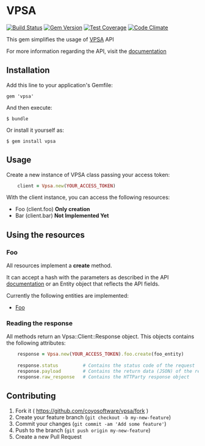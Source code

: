 # VPSA

[![Build Status](https://travis-ci.org/coyosoftware/vpsa.svg?branch=master)](https://travis-ci.org/coyosoftware/vpsa) [![Gem Version](https://badge.fury.io/rb/vpsa.svg)](http://badge.fury.io/rb/vpsa) [![Test Coverage](https://codeclimate.com/github/coyosoftware/vpsa/badges/coverage.svg)](https://codeclimate.com/github/coyosoftware/vpsa) [![Code Climate](https://codeclimate.com/github/coyosoftware/vpsa/badges/gpa.svg)](https://codeclimate.com/github/coyosoftware/vpsa)

This gem simplifies the usage of [VPSA](http://www.vpsa.com.br/) API

For more information regarding the API, visit the [documentation]

## Installation

Add this line to your application's Gemfile:

    gem 'vpsa'

And then execute:

    $ bundle

Or install it yourself as:

    $ gem install vpsa

## Usage

Create a new instance of VPSA class passing your access token:

```ruby
	client = Vpsa.new(YOUR_ACCESS_TOKEN)
```	

With the client instance, you can access the following resources:

* Foo (client.foo) **Only creation**
* Bar (client.bar) **Not Implemented Yet**

## Using the resources
### Foo
All resources implement a **create** method.

It can accept a hash with the parameters as described in the API [documentation] or an Entity object that reflects the API fields.

Currently the following entities are implemented:

* [Foo](lib/vpsa/entity/foo.rb)

### Reading the response
All methods return an Vpsa::Client::Response object. This objects contains the following attributes:

```ruby
	response = Vpsa.new(YOUR_ACCESS_TOKEN).foo.create(foo_entity)
	
	response.status			# Contains the status code of the request
	response.payload		# Contains the return data (JSON) of the request
	response.raw_response	# Contains the HTTParty response object
```

## Contributing

1. Fork it ( https://github.com/coyosoftware/vpsa/fork )
2. Create your feature branch (`git checkout -b my-new-feature`)
3. Commit your changes (`git commit -am 'Add some feature'`)
4. Push to the branch (`git push origin my-new-feature`)
5. Create a new Pull Request

[documentation]: https://github.com/VPSA/api/wiki/
